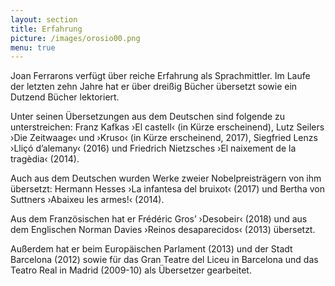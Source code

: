 ```yaml
---
layout: section
title: Erfahrung
picture: /images/orosio00.png
menu: true
---
```

Joan Ferrarons verfügt über reiche Erfahrung als Sprachmittler. Im Laufe der letzten zehn Jahre hat er über dreißig Bücher übersetzt sowie ein Dutzend Bücher lektoriert.

Unter seinen Übersetzungen aus dem Deutschen sind folgende zu unterstreichen: Franz Kafkas ›El castell‹ (in Kürze erscheinend), Lutz Seilers ›Die Zeitwaage‹ und ›Kruso‹ (in Kürze erscheinend, 2017), Siegfried Lenzs ›Lliçó d’alemany‹ (2016) und Friedrich Nietzsches ›El naixement de la tragèdia‹ (2014).

Auch aus dem Deutschen wurden Werke zweier Nobelpreisträgern von ihm übersetzt: Hermann Hesses ›La infantesa del bruixot‹ (2017) und Bertha von Suttners ›Abaixeu les armes!‹ (2014).

Aus dem Französischen hat er Frédéric Gros’ ›Desobeir‹ (2018) und aus dem Englischen Norman Davies ›Reinos desaparecidos‹ (2013) übersetzt.

Außerdem hat er beim Europäischen Parlament (2013) und der Stadt Barcelona (2012) sowie für das Gran Teatre del Liceu in Barcelona und das Teatro Real in Madrid (2009-10) als Übersetzer gearbeitet.